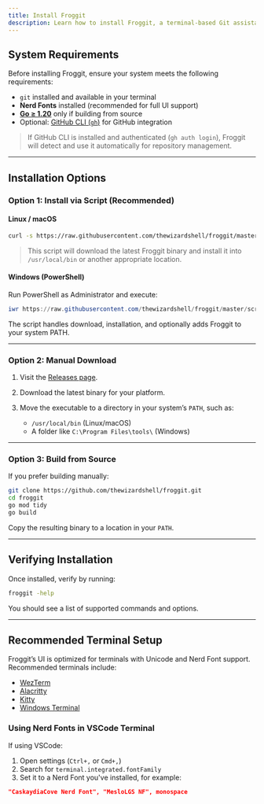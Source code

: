 ```yaml
---
title: Install Froggit
description: Learn how to install Froggit, a terminal-based Git assistant, on your system.
---
```



## System Requirements

Before installing Froggit, ensure your system meets the following requirements:

- `git` installed and available in your terminal
- **Nerd Fonts** installed (recommended for full UI support)
- **[Go ≥ 1.20](https://golang.org/dl/)** only if building from source
- Optional: [GitHub CLI (`gh`)](https://cli.github.com/) for GitHub integration

> If GitHub CLI is installed and authenticated (`gh auth login`), Froggit will detect and use it automatically for repository management.

---

## Installation Options

### Option 1: Install via Script (Recommended)

#### Linux / macOS

```bash
curl -s https://raw.githubusercontent.com/thewizardshell/froggit/master/scripts/install.sh | bash
````

> This script will download the latest Froggit binary and install it into `/usr/local/bin` or another appropriate location.

#### Windows (PowerShell)

Run PowerShell as Administrator and execute:

```powershell
iwr https://raw.githubusercontent.com/thewizardshell/froggit/master/scripts/install.ps1 -UseBasicParsing | iex
```

The script handles download, installation, and optionally adds Froggit to your system PATH.

---

### Option 2: Manual Download

1. Visit the [Releases page](https://github.com/thewizardshell/froggit/releases).
2. Download the latest binary for your platform.
3. Move the executable to a directory in your system’s `PATH`, such as:

   * `/usr/local/bin` (Linux/macOS)
   * A folder like `C:\Program Files\tools\` (Windows)

---

### Option 3: Build from Source

If you prefer building manually:

```bash
git clone https://github.com/thewizardshell/froggit.git
cd froggit
go mod tidy
go build
```

Copy the resulting binary to a location in your `PATH`.

---

## Verifying Installation

Once installed, verify by running:

```bash
froggit -help
```

You should see a list of supported commands and options.

---

## Recommended Terminal Setup

Froggit’s UI is optimized for terminals with Unicode and Nerd Font support. Recommended terminals include:

* [WezTerm](https://wezfurlong.org/wezterm/)
* [Alacritty](https://github.com/alacritty/alacritty)
* [Kitty](https://sw.kovidgoyal.net/kitty/)
* [Windows Terminal](https://github.com/microsoft/terminal)

### Using Nerd Fonts in VSCode Terminal

If using VSCode:

1. Open settings (`Ctrl+,` or `Cmd+,`)
2. Search for `terminal.integrated.fontFamily`
3. Set it to a Nerd Font you've installed, for example:

```json
"CaskaydiaCove Nerd Font", "MesloLGS NF", monospace
```